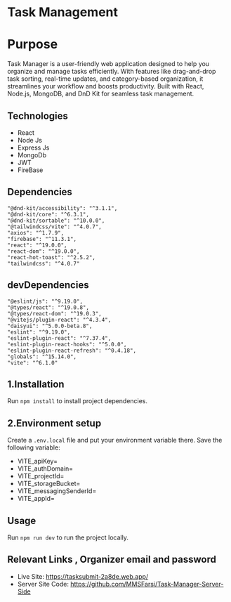 # Task Management


# Purpose
Task Manager is a user-friendly web application designed to help you organize and manage tasks efficiently. With features like drag-and-drop task sorting, real-time updates, and category-based organization, it streamlines your workflow and boosts productivity. Built with React, Node.js, MongoDB, and DnD Kit for seamless task management.





## Technologies
- React
- Node Js
- Express Js
- MongoDb
- JWT
- FireBase






## Dependencies
    "@dnd-kit/accessibility": "^3.1.1",
    "@dnd-kit/core": "^6.3.1",
    "@dnd-kit/sortable": "^10.0.0",
    "@tailwindcss/vite": "^4.0.7",
    "axios": "^1.7.9",
    "firebase": "^11.3.1",
    "react": "^19.0.0",
    "react-dom": "^19.0.0",
    "react-hot-toast": "^2.5.2",
    "tailwindcss": "^4.0.7"
## devDependencies
    "@eslint/js": "^9.19.0",
    "@types/react": "^19.0.8",
    "@types/react-dom": "^19.0.3",
    "@vitejs/plugin-react": "^4.3.4",
    "daisyui": "^5.0.0-beta.8",
    "eslint": "^9.19.0",
    "eslint-plugin-react": "^7.37.4",
    "eslint-plugin-react-hooks": "^5.0.0",
    "eslint-plugin-react-refresh": "^0.4.18",
    "globals": "^15.14.0",
    "vite": "^6.1.0"

## 1.Installation

Run `npm install` to install project dependencies.

## 2.Environment setup

Create a `.env.local` file and put your environment variable there. Save the following variable:

- VITE_apiKey=
- VITE_authDomain=
- VITE_projectId=
- VITE_storageBucket=
- VITE_messagingSenderId=
- VITE_appId=





## Usage

Run `npm run dev` to run the project locally.    

## Relevant Links , Organizer email and password
- Live Site: https://tasksubmit-2a8de.web.app/
- Server Site Code: https://github.com/MMSFarsi/Task-Manager-Server-Side